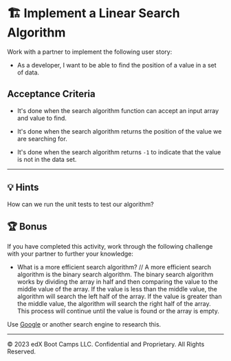 # 🏗️ Implement a Linear Search Algorithm

Work with a partner to implement the following user story:

* As a developer, I want to be able to find the position of a value in a set of data.

## Acceptance Criteria

* It's done when the search algorithm function can accept an input array and value to find.

* It's done when the search algorithm returns the position of the value we are searching for.

* It's done when the search algorithm returns `-1` to indicate that the value is not in the data set.

---

## 💡 Hints

How can we run the unit tests to test our algorithm?

## 🏆 Bonus

If you have completed this activity, work through the following challenge with your partner to further your knowledge:

* What is a more efficient search algorithm?
// A more efficient search algorithm is the binary search algorithm. The binary search algorithm works by dividing the array in half and then comparing the value to the middle value of the array. If the value is less than the middle value, the algorithm will search the left half of the array. If the value is greater than the middle value, the algorithm will search the right half of the array. This process will continue until the value is found or the array is empty.


Use [Google](https://www.google.com) or another search engine to research this.

---
© 2023 edX Boot Camps LLC. Confidential and Proprietary. All Rights Reserved.
